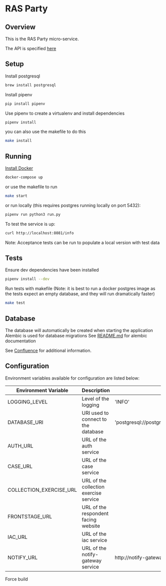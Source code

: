 # RAS Party

## Overview

This is the RAS Party micro-service.

The API is specified [here](./API.md)

## Setup

Install postgresql

```bash
brew install postgresql
```

Install pipenv

```bash
pip install pipenv
```

Use pipenv to create a virtualenv and install dependencies

```bash
pipenv install
```

you can also use the makefile to do this

```bash
make install
```

## Running

[Install Docker](https://docs.docker.com/engine/installation/)

```bash
docker-compose up
```

or use the makefile to run

```bash
make start
```

or run locally (this requires postgres running locally on port 5432):

```bash
pipenv run python3 run.py
```

To test the service is up:

```bash
curl http://localhost:8081/info
```

Note: Acceptance tests can be run to populate a local version with test data

## Tests

Ensure dev dependencies have been installed

```bash
pipenv install --dev
```

Run tests with makefile (Note: it is best to run a docker postgres image as the tests expect an empty database, and 
they will run dramatically faster)
```bash
make test
```

## Database

The database will automatically be created when starting the application
Alembic is used for database migrations
See [README.md](https://github.com/ONSdigital/ras-party/blob/main/migrations/README.md) for alembic documentation

See [Confluence](https://digitaleq.atlassian.net/wiki/display/RASB/Party) for additional information.

## Configuration
Environment variables available for configuration are listed below:

| Environment Variable    | Description                            | Default                                                  |
|-------------------------|----------------------------------------|----------------------------------------------------------|
| LOGGING_LEVEL           | Level of the logging                   | 'INFO'                                                   |
| DATABASE_URI            | URI used to connect to the database    | 'postgresql://postgres:postgres@localhost:5432/postgres' |
| AUTH_URL                | URL of the auth service                |                                                          |
| CASE_URL                | URL of the case service                |                                                          |
| COLLECTION_EXERCISE_URL | URL of the collection exercise service |                                                          |
| FRONTSTAGE_URL          | URL of the respondent facing website   |                                                          |
| IAC_URL                 | URL of the iac service                 |                                                          |
| NOTIFY_URL              | URL of the notify-gateway service      | http://notify-gateway-service/emails/                    |

Force build
